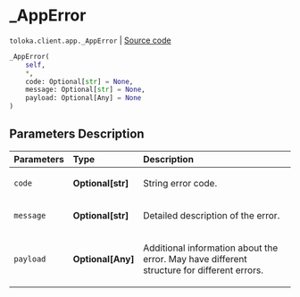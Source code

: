# _AppError
`toloka.client.app._AppError` | [Source code](https://github.com/Toloka/toloka-kit/blob/v0.1.26/src/client/app/__init__.py#L19)

```python
_AppError(
    self,
    *,
    code: Optional[str] = None,
    message: Optional[str] = None,
    payload: Optional[Any] = None
)
```

## Parameters Description

| Parameters | Type | Description |
| :----------| :----| :-----------|
`code`|**Optional\[str\]**|<p>String error code.</p>
`message`|**Optional\[str\]**|<p>Detailed description of the error.</p>
`payload`|**Optional\[Any\]**|<p>Additional information about the error. May have different structure for different errors.</p>
